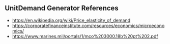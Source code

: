 ## UnitDemand Generator References
* https://en.wikipedia.org/wiki/Price_elasticity_of_demand
* https://corporatefinanceinstitute.com/resources/economics/microeconomics/
* https://www.marines.mil/portals/1/mco%203000.18b%20pt%202.pdf
